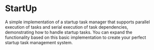 # StartUp
A simple implementation of a startup task manager that supports parallel execution of tasks and serial execution of task dependencies, demonstrating how to handle startup tasks. You can expand the functionality based on this basic implementation to create your perfect startup task management system.
